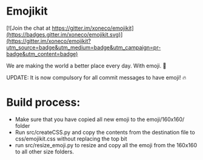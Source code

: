 # Emojikit

[![Join the chat at https://gitter.im/xoneco/emojikit](https://badges.gitter.im/xoneco/emojikit.svg)](https://gitter.im/xoneco/emojikit?utm_source=badge&utm_medium=badge&utm_campaign=pr-badge&utm_content=badge)

We are making the world a better place every day. With emoji. :punch:

UPDATE: It is now compulsory for all commit messages to have emoji! :fire:

# Build process:
- Make sure that you have copied all new emoji to the emoji/160x160/ folder
- Run src/createCSS.py and copy the contents from the destination file to css/emojikit.css without replacing the top bit
- run src/resize_emoji.py to resize and copy all the emoji from the 160x160 to all other size folders.